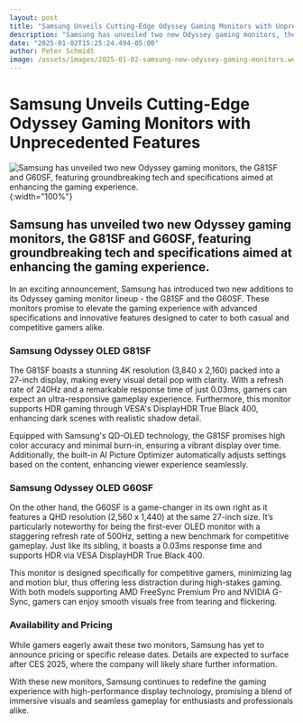 ```yaml
---
layout: post
title: "Samsung Unveils Cutting-Edge Odyssey Gaming Monitors with Unprecedented Features"
description: "Samsung has unveiled two new Odyssey gaming monitors, the G81SF and G60SF, featuring groundbreaking tech and specifications aimed at enhancing the gaming experience."
date: "2025-01-02T15:25:24.494-05:00"
author: Peter Schmidt
image: /assets/images/2025-01-02-samsung-new-odyssey-gaming-monitors.webp
---
```

# Samsung Unveils Cutting-Edge Odyssey Gaming Monitors with Unprecedented Features
![Samsung has unveiled two new Odyssey gaming monitors, the G81SF and G60SF, featuring groundbreaking tech and specifications aimed at enhancing the gaming experience.]( {{page.image}} ){:width="100%"}
## Samsung has unveiled two new Odyssey gaming monitors, the G81SF and G60SF, featuring groundbreaking tech and specifications aimed at enhancing the gaming experience.
In an exciting announcement, Samsung has introduced two new additions to its Odyssey gaming monitor lineup - the G81SF and the G60SF. These monitors promise to elevate the gaming experience with advanced specifications and innovative features designed to cater to both casual and competitive gamers alike. 

### Samsung Odyssey OLED G81SF
The G81SF boasts a stunning 4K resolution (3,840 x 2,160) packed into a 27-inch display, making every visual detail pop with clarity. With a refresh rate of 240Hz and a remarkable response time of just 0.03ms, gamers can expect an ultra-responsive gameplay experience. Furthermore, this monitor supports HDR gaming through VESA's DisplayHDR True Black 400, enhancing dark scenes with realistic shadow detail.

Equipped with Samsung's QD-OLED technology, the G81SF promises high color accuracy and minimal burn-in, ensuring a vibrant display over time. Additionally, the built-in AI Picture Optimizer automatically adjusts settings based on the content, enhancing viewer experience seamlessly.

### Samsung Odyssey OLED G60SF
On the other hand, the G60SF is a game-changer in its own right as it features a QHD resolution (2,560 x 1,440) at the same 27-inch size. It’s particularly noteworthy for being the first-ever OLED monitor with a staggering refresh rate of 500Hz, setting a new benchmark for competitive gameplay. Just like its sibling, it boasts a 0.03ms response time and supports HDR via VESA DisplayHDR True Black 400.

This monitor is designed specifically for competitive gamers, minimizing lag and motion blur, thus offering less distraction during high-stakes gaming. With both models supporting AMD FreeSync Premium Pro and NVIDIA G-Sync, gamers can enjoy smooth visuals free from tearing and flickering.

### Availability and Pricing
While gamers eagerly await these two monitors, Samsung has yet to announce pricing or specific release dates. Details are expected to surface after CES 2025, where the company will likely share further information.

With these new monitors, Samsung continues to redefine the gaming experience with high-performance display technology, promising a blend of immersive visuals and seamless gameplay for enthusiasts and professionals alike.